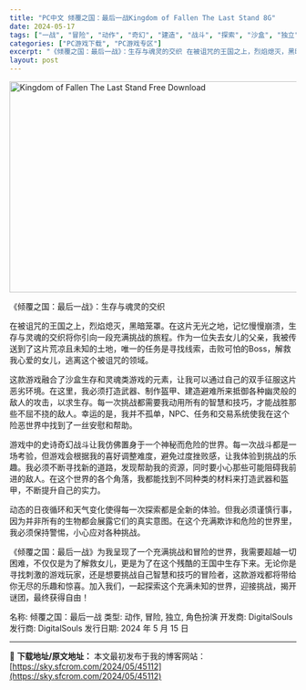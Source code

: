 ```yaml
---
title: "PC中文 倾覆之国：最后一战Kingdom of Fallen The Last Stand 8G"
date: 2024-05-17
tags: ["一战", "冒险", "动作", "奇幻", "建造", "战斗", "探索", "沙盒", "独立"]
categories: ["PC游戏下载", "PC游戏专区"]
excerpt: "《倾覆之国：最后一战》：生存与魂灵的交织 在被诅咒的王国之上，烈焰熄灭，黑暗笼罩。在这片无光之地，记忆慢慢崩溃，生存与灵魂的交织将你引向一段充满挑战的旅程。作为一位失去女儿的父亲，我被传送到了这片荒凉且未知的土地，唯一的任务是寻找线索，击败可怕的Boss，解救我心爱的女儿，逃离这个被诅咒的领域。 这&hellip;"
layout: post
---
```


<img class="igg-image-content aligncenter" title="Kingdom of Fallen The Last Stand Free Download" src="https://sky.sfcrom.com/wp-content/uploads/2024/05/c427d-Kingdom-of-Fallen-The-Last-Stand-Free-Download.jpg" alt="Kingdom of Fallen The Last Stand Free Download" width="660" height="370" />

《倾覆之国：最后一战》：生存与魂灵的交织

在被诅咒的王国之上，烈焰熄灭，黑暗笼罩。在这片无光之地，记忆慢慢崩溃，生存与灵魂的交织将你引向一段充满挑战的旅程。作为一位失去女儿的父亲，我被传送到了这片荒凉且未知的土地，唯一的任务是寻找线索，击败可怕的Boss，解救我心爱的女儿，逃离这个被诅咒的领域。

这款游戏融合了沙盒生存和灵魂类游戏的元素，让我可以通过自己的双手征服这片恶劣环境。在这里，我必须打造武器、制作盔甲、建造避难所来抵御各种幽灵般的敌人的攻击，以求生存。每一次挑战都需要我动用所有的智慧和技巧，才能战胜那些不屈不挠的敌人。幸运的是，我并不孤单，NPC、任务和交易系统使我在这个险恶世界中找到了一丝安慰和帮助。

游戏中的史诗奇幻战斗让我仿佛置身于一个神秘而危险的世界。每一次战斗都是一场考验，但游戏会根据我的喜好调整难度，避免过度挫败感，让我体验到挑战的乐趣。我必须不断寻找新的道路，发现帮助我的资源，同时要小心那些可能阻碍我前进的敌人。在这个世界的各个角落，我都能找到不同种类的材料来打造武器和盔甲，不断提升自己的实力。

动态的日夜循环和天气变化使得每一次探索都是全新的体验。但我必须谨慎行事，因为并非所有的生物都会展露它们的真实意图。在这个充满欺诈和危险的世界里，我必须保持警惕，小心应对各种挑战。

《倾覆之国：最后一战》为我呈现了一个充满挑战和冒险的世界，我需要超越一切困难，不仅仅是为了解救女儿，更是为了在这个残酷的王国中生存下来。无论你是寻找刺激的游戏玩家，还是想要挑战自己智慧和技巧的冒险者，这款游戏都将带给你无尽的乐趣和惊喜。加入我们，一起探索这个充满未知的世界，迎接挑战，揭开谜团，最终获得自由！

名称: 倾覆之国：最后一战
类型: 动作, 冒险, 独立, 角色扮演
开发商: DigitalSouls
发行商: DigitalSouls
发行日期: 2024 年 5 月 15 日

---
📖 **下载地址/原文地址：** 本文最初发布于我的博客网站：[https://sky.sfcrom.com/2024/05/45112](https://sky.sfcrom.com/2024/05/45112)
